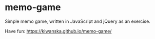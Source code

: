 # memo-game


Simple memo game, written in JavaScript and jQuery as an exercise. 

Have fun:
https://kiwanska.github.io/memo-game/
